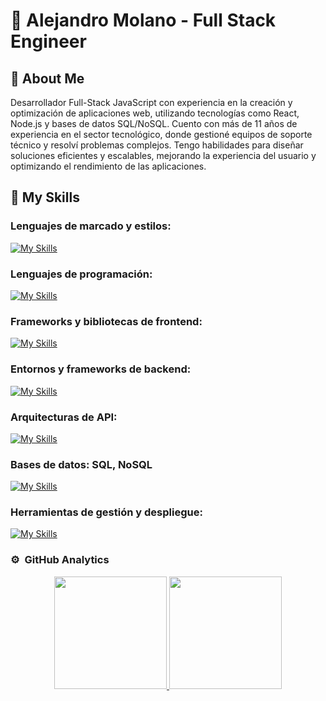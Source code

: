# 👋 Alejandro Molano - Full Stack Engineer

## 💁 About Me

Desarrollador Full-Stack JavaScript con experiencia en la creación y optimización de aplicaciones web, utilizando tecnologías como React, Node.js y bases de datos SQL/NoSQL. Cuento con más de 11 años de experiencia en el sector tecnológico, donde gestioné equipos de soporte técnico y resolví problemas complejos. Tengo habilidades para diseñar soluciones eficientes y escalables, mejorando la experiencia del usuario y optimizando el rendimiento de las aplicaciones.

## 🚀 My Skills

### Lenguajes de marcado y estilos: 
[![My Skills](https://skillicons.dev/icons?i=html,css)](https://skillicons.dev)

### Lenguajes de programación:
[![My Skills](https://skillicons.dev/icons?i=js,ts,py)](https://skillicons.dev)

### Frameworks y bibliotecas de frontend:
[![My Skills](https://skillicons.dev/icons?i=react,vue,angular,nextjs)](https://skillicons.dev)

### Entornos y frameworks de backend:
[![My Skills](https://skillicons.dev/icons?i=nodejs,nestjs)](https://skillicons.dev)

### Arquitecturas de API:
[![My Skills](https://skillicons.dev/icons?i=graphql)](https://skillicons.dev)

### Bases de datos: SQL, NoSQL
[![My Skills](https://skillicons.dev/icons?i=mysql,postgres,mongodb,redis)](https://skillicons.dev)

### Herramientas de gestión y despliegue:
[![My Skills](https://skillicons.dev/icons?i=git,docker,kubernetes,github,gitlab)](https://skillicons.dev)

### ⚙️ &nbsp;GitHub Analytics

<p align="center">
<a href="https://github.com/AlejandroMolanoL">
  <img height="180em" src="https://github-readme-stats-eight-theta.vercel.app/api?username=AlejandroMolanoL&show_icons=true&theme=algolia&include_all_commits=true&count_private=true"/>
  <img height="180em" src="https://github-readme-stats-eight-theta.vercel.app/api/top-langs/?username=AlejandroMolanoL&layout=compact&langs_count=8&theme=algolia"/>
</a>
</p>

